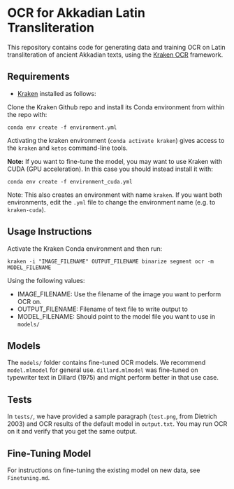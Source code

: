 # OCR for Akkadian Latin Transliteration

This repository contains code for generating data and training OCR on Latin transliteration of ancient Akkadian texts, using the [Kraken OCR](http://kraken.re/master/index.html) framework.

## Requirements

* [Kraken](https://github.com/mittagessen/kraken) installed as follows:

Clone the Kraken Github repo and install its Conda environment from within the repo with:

`conda env create -f environment.yml`

Activating the kraken environment (`conda activate kraken`) gives access to the `kraken` and `ketos` command-line tools.

**Note:** If you want to fine-tune the model, you may want to use Kraken with CUDA (GPU acceleration). In this case you should instead install it with:

`conda env create -f environment_cuda.yml`

Note: This also creates an environment with name `kraken`. If you want both environments, edit the `.yml` file to change the environment name (e.g. to `kraken-cuda`).

## Usage Instructions

Activate the Kraken Conda environment and then run:

`kraken -i "IMAGE_FILENAME" OUTPUT_FILENAME binarize segment ocr -m MODEL_FILENAME`

Using the following values:
* IMAGE_FILENAME: Use the filename of the image you want to perform OCR on.
* OUTPUT_FILENAME: Filename of text file to write output to
* MODEL_FILENAME: Should point to the model file you want to use in `models/`

## Models

The `models/` folder contains fine-tuned OCR models. We recommend `model.mlmodel` for general use. `dillard.mlmodel` was fine-tuned on typewriter text in Dillard (1975) and might perform better in that use case.

## Tests

In `tests/`, we have provided a sample paragraph (`test.png`, from Dietrich 2003) and OCR results of the default model in `output.txt`. You may run OCR on it and verify that you get the same output.

## Fine-Tuning Model

For instructions on fine-tuning the existing model on new data, see `Finetuning.md`.